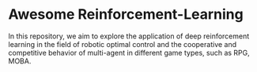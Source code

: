 # Awesome Reinforcement-Learning
In this repository, we aim to explore the application of deep reinforcement learning in the field of robotic optimal control and the cooperative and competitive behavior of multi-agent in different game types, such as RPG, MOBA.